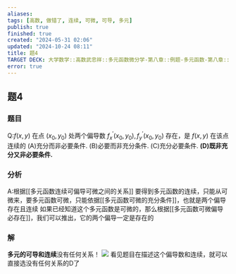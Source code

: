 ```yaml
---
aliases: 
tags: [高数, 做错了, 连续, 可微, 可导, 多元]
publish: true
finished: true
created: "2024-05-31 02:06"
updated: "2024-10-24 08:11"
title: 题4
TARGET DECK: 大学数学::高数武忠祥::多元函数微分学-第八章::例题-多元函数-第八章::题4
error: true
---
```

## 题4
### 题目
Q:$f(x,y)$ 在点 $(x_0,y_0)$ 处两个偏导数 $f_x^{\prime}(x_0,y_0),f_y^{\prime}(x_0,y_0)$ 存在，是 $f(x,y)$ 在该点连续的 
(A)充分而非必要条件. 
(B)必要而非充分条件. 
(C)充分必要条件. 
**(D)既非充分又非必要条件.**
### 分析
A:根据[[多元函数连续可偏导可微之间的关系]]
要得到多元函数的连续，只能从可微来，要多元函数可微，只能依据[[多元函数可微的充分条件]]，也就是两个偏导存在且连续 
如果已经知道这个多元函数是可微的，那么根据[[多元函数可微偏导必存在]]，我们可以推出，它的两个偏导一定是存在的
### 解
**多元的可导和连续**没有任何关系！
![](https://img.hwenyi.live/202404241949555.webp)
看见题目在描述这个偏导数和连续，就可以直接选没有任何关系的D了   
<!--ID: 1726998012033-->

